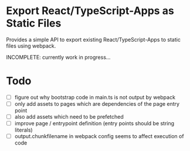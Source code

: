 # Export React/TypeScript-Apps as Static Files

Provides a simple API to export existing React/TypeScript-Apps to static files using webpack.

INCOMPLETE: currently work in progress...

# Todo

-   [ ] figure out why bootstrap code in main.ts is not output by webpack
-   [ ] only add assets to pages which are dependencies of the page entry point
-   [ ] also add assets which need to be prefetched
-   [ ] improve page / entrypoint definition (entry points should be string literals)
-   [ ] output.chunkfilename in webpack config seems to affect execution of code
